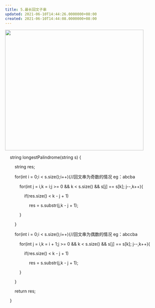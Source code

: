 ```yaml
---
title: 5.最长回文子串
updated: 2021-06-10T14:44:26.0000000+08:00
created: 2021-06-10T14:44:08.0000000+08:00
---
```


<img src="C:\Users\82772\AppData\Local\Temp\yifan&#39;s Notebook\pandoc/media/image1.png" style="width:4.72917in;height:4.13542in" />

    string longestPalindrome(string s) {

        string res;

        for(int i = 0;i \< s.size();i++){//回文串为奇数的情况 eg：abcba

            for(int j = i,k = i;j >= 0 && k \< s.size() && s\[j\] == s\[k\]; j--,k++){

                if(res.size() \< k - j + 1)

                    res = s.substr(j,k - j + 1);

            }

        }

        for(int i = 0;i \< s.size();i++){//回文串为偶数的情况 eg：abccba

            for(int j = i,k = i + 1;j >= 0 && k \< s.size() && s\[j\] == s\[k\]; j--,k++){

                if(res.size() \< k - j + 1)

                    res = s.substr(j,k - j + 1);

            }

        }

        return res;

    }

 
